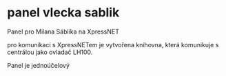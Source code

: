# panel vlecka sablik

Panel pro Milana Sáblíka na XpressNET

pro komunikaci s XpressNETem je vytvořena knihovna, která komunikuje
s centrálou jako ovladač LH100.

Panel je jednoúčelový
